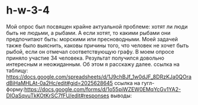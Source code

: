 # h-w-3-4
Мой опрос был посвящен крайне актуальной проблеме: хотят ли люди быть не людьми, а рыбами. А если хотят, то какими рыбами они предпочитают быть: морскими или пресноводными. Моей задачей также было выяснить, каковы причины того, что человек не хочет быть рыбой, если он отмечал соответствующую графу. В моем опросе приняло участие 34 человека. Результат получился довольно интересным и неожиданным. Об этом я расскажу далее. 
ссылка на таблицу: https://docs.google.com/spreadsheets/d/1J9chBJf_1w0dJF_8DRzKJa0QOradBiHaMHLAt-0a2Hc/edit#gid=2025628645
ссылка на гугл-форму:https://docs.google.com/forms/d/1o55piWZEW0EMqYcGv1YA2-DIOaSqvuTkKOtKrSC7fFU/edit#responses
выводы:
